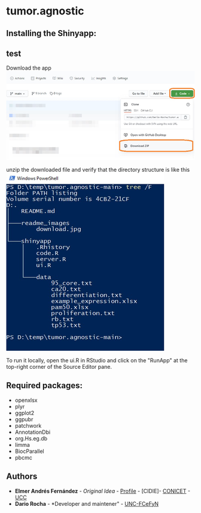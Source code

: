 # tumor.agnostic

## Installing the Shinyapp:

## test
Download the app</br>
![](https://github.com/Dario-Rocha/tumor.agnostic/blob/main/readme_images/download.jpg?raw=true)</br>

unzip the downloaded file and verify that the directory structure is like this</br>
![](https://github.com/Dario-Rocha/tumor.agnostic/blob/main/readme_images/structure.jpg?raw=true)</br>

To run it locally, open the ui.R in RStudio and click on the "RunApp" at the top-right corner of the Source Editor pane.

## Required packages:
* openxlsx 
* plyr 
* ggplot2 
* ggpubr
* patchwork
* AnnotationDbi
* org.Hs.eg.db
* limma
* BiocParallel 
* pbcmc


## Authors

* **Elmer Andrés Fernández** - *Original Idea* - [Profile](https://www.researchgate.net/profile/Elmer_Fernandez) - [CIDIE]- [CONICET](http://www.conicet.gov.ar) - [UCC](http://www.ucc.edu.ar)
* **Dario Rocha** - *Developer and maintener" - [UNC-FCeFyN](https://fcefyn.unc.edu.ar/)
